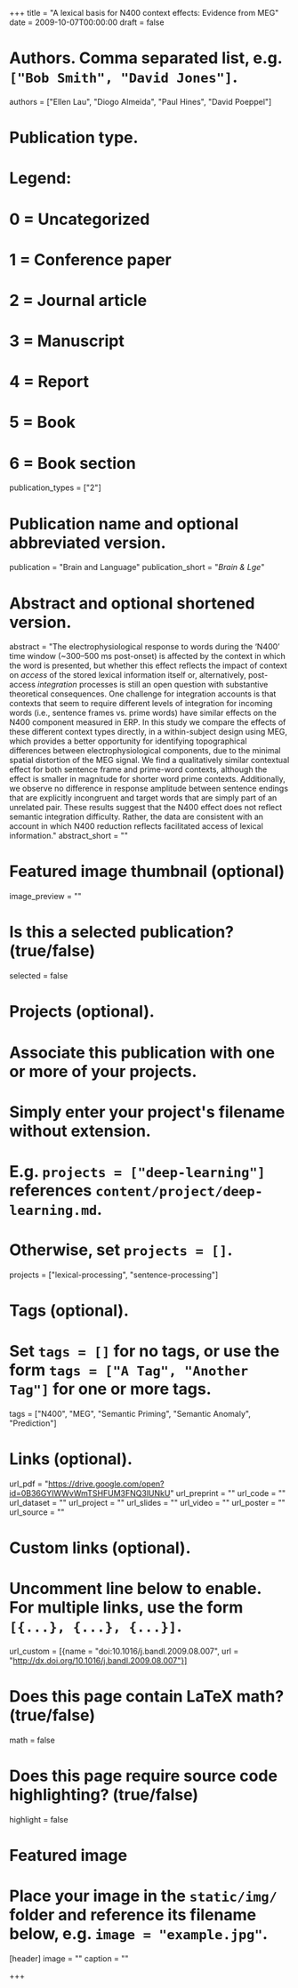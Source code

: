 +++
title = "A lexical basis for N400 context effects: Evidence from MEG"
date = 2009-10-07T00:00:00
draft = false

# Authors. Comma separated list, e.g. `["Bob Smith", "David Jones"]`.
authors = ["Ellen Lau", "Diogo Almeida", "Paul Hines", "David Poeppel"]

# Publication type.
# Legend:
# 0 = Uncategorized
# 1 = Conference paper
# 2 = Journal article
# 3 = Manuscript
# 4 = Report
# 5 = Book
# 6 = Book section
publication_types = ["2"]

# Publication name and optional abbreviated version.
publication = "Brain and Language"
publication_short = "*Brain & Lge*"

# Abstract and optional shortened version.
abstract = "The electrophysiological response to words during the ‘N400’ time window (~300–500 ms post-onset) is affected by the context in which the word is presented, but whether this effect reflects the impact of context on _access_ of the stored lexical information itself or, alternatively, post-access _integration_ processes is still an open question with substantive theoretical consequences. One challenge for integration accounts is that contexts that seem to require different levels of integration for incoming words (i.e., sentence frames vs. prime words) have similar effects on the N400 component measured in ERP. In this study we compare the effects of these different context types directly, in a within-subject design using MEG, which provides a better opportunity for identifying topographical differences between electrophysiological components, due to the minimal spatial distortion of the MEG signal. We find a qualitatively similar contextual effect for both sentence frame and prime-word contexts, although the effect is smaller in magnitude for shorter word prime contexts. Additionally, we observe no difference in response amplitude between sentence endings that are explicitly incongruent and target words that are simply part of an unrelated pair. These results suggest that the N400 effect does not reflect semantic integration difficulty. Rather, the data are consistent with an account in which N400 reduction reflects facilitated access of lexical information."
abstract_short = ""

# Featured image thumbnail (optional)
image_preview = ""

# Is this a selected publication? (true/false)
selected = false

# Projects (optional).
#   Associate this publication with one or more of your projects.
#   Simply enter your project's filename without extension.
#   E.g. `projects = ["deep-learning"]` references `content/project/deep-learning.md`.
#   Otherwise, set `projects = []`.
projects = ["lexical-processing", "sentence-processing"]

# Tags (optional).
#   Set `tags = []` for no tags, or use the form `tags = ["A Tag", "Another Tag"]` for one or more tags.
tags = ["N400", "MEG", "Semantic Priming", "Semantic Anomaly", "Prediction"]

# Links (optional).
url_pdf = "https://drive.google.com/open?id=0B36GYIWWvWmTSHFUM3FNQ3lUNkU"
url_preprint = ""
url_code = ""
url_dataset = ""
url_project = ""
url_slides = ""
url_video = ""
url_poster = ""
url_source = ""


# Custom links (optional).
#   Uncomment line below to enable. For multiple links, use the form `[{...}, {...}, {...}]`.
url_custom = [{name = "doi:10.1016/j.bandl.2009.08.007", url = "http://dx.doi.org/10.1016/j.bandl.2009.08.007"}]

# Does this page contain LaTeX math? (true/false)
math = false

# Does this page require source code highlighting? (true/false)
highlight = false

# Featured image
# Place your image in the `static/img/` folder and reference its filename below, e.g. `image = "example.jpg"`.
[header]
image = ""
caption = ""

+++
